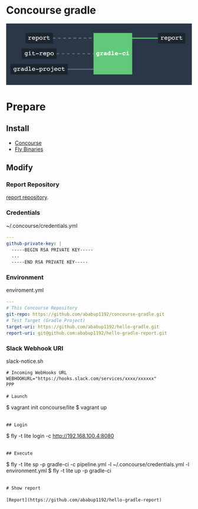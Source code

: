 # Concourse gradle

![Pipeline](https://raw.githubusercontent.com/ababup1192/concourse-gradle/master/img/pipe-image.png)

# Prepare

## Install

- [Concourse](https://concourse.ci/index.html)
- [Fly Binaries](https://concourse.ci/downloads.html)

## Modify

### Report Repository

[report repository](https://github.com/ababup1192/concourse-gradle/blob/master/pipeline.yml#L17).

### Credentials

~/.concourse/credentials.yml
```yaml
---
github-private-key: |
  -----BEGIN RSA PRIVATE KEY-----
  ...
  -----END RSA PRIVATE KEY-----
```

### Environment

enviroment.yml

```yaml
---
# This Concourse Repository
git-repo: https://github.com/ababup1192/concourse-gradle.git
# Test Target (Gradle Project)
target-uri: https://github.com/ababup1192/hello-gradle.git
report-uri: git@github.com:ababup1192/hello-gradle-report.git
```

### Slack Webhook URI

slack-notice.sh

```
# Incoming WebHooks URL
WEBHOOKURL="https://hooks.slack.com/services/xxxx/xxxxxx"
PPP

# Launch

```
$ vagrant init concourse/lite
$ vagrant up
```

## Login

```
$ fly -t lite login -c http://192.168.100.4:8080
```

## Execute

```
$ fly -t lite sp -p gradle-ci -c pipeline.yml -l ~/.concourse/credentials.yml -l environment.yml
$ fly -t lite up -p gradle-ci
```

# Show report

[Report](https://github.com/ababup1192/hello-gradle-report)

